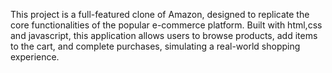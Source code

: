This project is a full-featured clone of Amazon, designed to replicate the core functionalities of the popular e-commerce platform. Built with html,css and javascript, this application allows users to browse products, add items to the cart, and complete purchases, simulating a real-world shopping experience.
